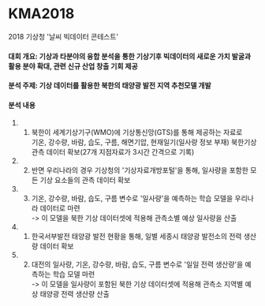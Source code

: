 # KMA2018
2018 기상청 '날씨 빅데이터 콘테스트' 
#### 대회 개요: 기상과 타분야의 융합 분석을 통한 기상기후 빅데이터의 새로운 가치 발굴과 활용 분야 확대, 관련 신규 산업 창출 기회 제공
#### 분석 주제: 기상 데이터를 활용한 북한의 태양광 발전 지역 추천모델 개발
#### 분석 내용
1. 1. 북한이 세계기상기구(WMO)에 기상통신망(GTS)를 통해 제공하는 자료로 <br/> 기온, 강수량, 바람, 습도, 구름, 해면기압, 현재일기(일사량 정보 부재) 북한기상관측 데이터 확보(27개 지점자료가 3시간 간격으로 기록) <br/>
1. 2. 반면 우리나라의 경우 기상청의 '기상자료개방포털'을 통해, 일사량을 포함한 모든 기상 요소들의 관측 데이터 확보 <br/>
1. 3. 기온, 강수량, 바람, 습도, 구름 변수로 '일사량'을 예측하는 학습 모델을 우리나라 데이터로 마련<br/>
 -> 이 모델을 북한 기상 데이터셋에 적용해 관측소별 예상 일사량을 산출 <br/>
 2. 1. 한국서부발전 태양광 발전 현황을 통해, 일별 세종시 태양광 발전소의 전력 생산량 데이터 확보 <br/>
 2. 2. 대전의 일사량, 기온, 강수량, 바람, 습도, 구름 변수로 '일일 전력 생산량'을 예측하는 학습 모델 마련<br/>
 -> 이 모델을 일사량이 포함된 북한 기상 데이터셋에 적용해 관측소 지역별 예상 태양광 전력 생산량 산출

